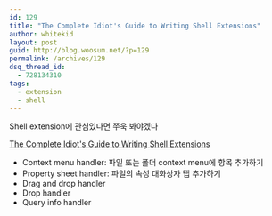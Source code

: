 ```yaml
---
id: 129
title: "The Complete Idiot's Guide to Writing Shell Extensions"
author: whitekid
layout: post
guid: http://blog.woosum.net/?p=129
permalink: /archives/129
dsq_thread_id:
  - 728134310
tags:
  - extension
  - shell
---
```

Shell extension에 관심있다면 쭈욱 봐야겠다

[The Complete Idiot's Guide to Writing Shell Extensions][1]

  * Context menu handler: 파일 또는 폴더 context menu에 항목 추가하기
  * Property sheet handler: 파일의 속성 대화상자 탭 추가하기
  * Drag and drop handler
  * Drop handler
  * Query info handler

 [1]: http://www.codeproject.com/KB/shell/shellextguideindex.aspx